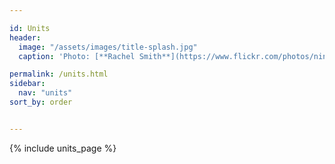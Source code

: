```yaml
---

id: Units
header:
  image: "/assets/images/title-splash.jpg"
  caption: 'Photo: [**Rachel Smith**](https://www.flickr.com/photos/ninmah/)'

permalink: /units.html
sidebar:
  nav: "units"
sort_by: order


---
```


{% include units_page %}
